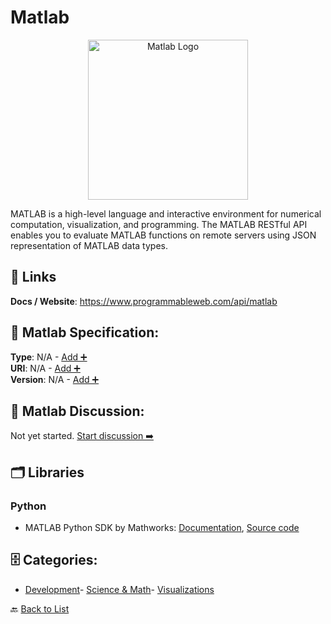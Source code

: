 # Matlab
<p align="center">
    <img width="256" src="https://raw.githubusercontent.com/apis-list/apis-list/main/apis/matlab/logo_256x256.png" alt="Matlab Logo"/>
</p>
MATLAB is a high-level language and interactive environment for numerical computation, visualization, and programming. The MATLAB RESTful API enables you to evaluate MATLAB functions on remote servers using JSON representation of MATLAB data types.

##  🔗 Links
**Docs / Website**: https://www.programmableweb.com/api/matlab

## 🧬 Matlab Specification:
**Type**: N/A - [Add ➕](https://github.com/apis-list/apis-list/edit/main/apis.yaml#L12174)  
**URI**: N/A - [Add ➕](https://github.com/apis-list/apis-list/edit/main/apis.yaml#L12174)  
**Version**: N/A - [Add ➕](https://github.com/apis-list/apis-list/edit/main/apis.yaml#L12174)

## 💬 Matlab Discussion:
Not yet started. [Start discussion ➡️](https://github.com/apis-list/apis-list/discussions/new)

## 🗂️ Libraries
### Python
- MATLAB Python SDK by Mathworks: [Documentation](https://www.mathworks.com/help/mps/client-programming.html), [Source code](https://www.mathworks.com/help/mps/python-client-programming.html)


## 🗄️ Categories:
- [Development](https://github.com/apis-list/apis-list#development-)- [Science & Math](https://github.com/apis-list/apis-list#science--math-)- [Visualizations](https://github.com/apis-list/apis-list#visualizations-)

🔙  [Back to List](https://github.com/apis-list/apis-list)
